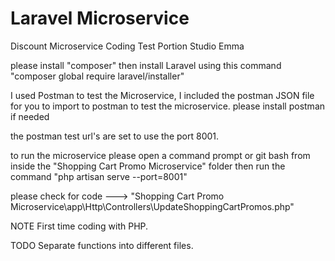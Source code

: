 # Laravel Microservice
 Discount Microservice Coding Test Portion Studio Emma


please install "composer" then install Laravel using this command "composer global require laravel/installer"

I used Postman to test the Microservice, I included the postman JSON file for you to import to postman to test the microservice.
please install postman if needed

the postman test url's are set to use the port 8001.

to run the microservice please open a command prompt or git bash from inside the "Shopping Cart Promo Microservice" folder
then run the command "php artisan serve --port=8001"

please check for code  ---> "Shopping Cart Promo Microservice\app\Http\Controllers\UpdateShoppingCartPromos.php"



NOTE
    First time coding with PHP.

TODO
    Separate functions into different files.